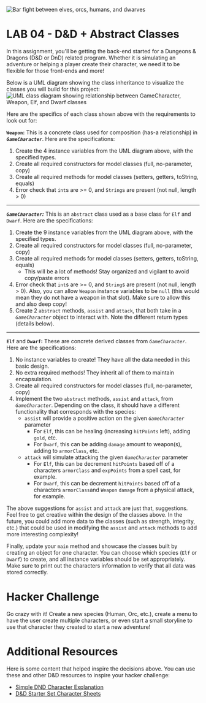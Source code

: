 ![Bar fight between elves, orcs, humans, and dwarves](https://i.imgur.com/tDYhFLf.png)

# **LAB 04 - D&D + Abstract Classes**

In this assignment, you'll be getting the back-end started for a Dungeons & Dragons (D&D or DnD) related program. Whether it is simulating an adventure or helping a player create their character, we need it to be flexible for those front-ends and more!

Below is a UML diagram showing the class inheritance to visualize the classes you will build for this project:
![UML class diagram showing relationship between GameCharacter, Weapon, Elf, and Dwarf classes](https://i.imgur.com/t8kHbvP.png)

Here are the specifics of each class shown above with the requirements to look out for:

**`Weapon`:** This is a concrete class used for composition (has-a relationship) in ***`GameCharacter`***. Here are the specifications:

1. Create the 4 instance variables from the UML diagram above, with the specified types.
2. Create all required constructors for model classes (full, no-parameter, copy)
3. Create all required methods for model classes (setters, getters, toString, equals)
4. Error check that `int`s are >= 0, and `String`s are present (not null, length > 0)

---

***`GameCharacter`:*** This is an `abstract` class used as a base class for `Elf` and `Dwarf`. Here are the specifications:

1. Create the 9 instance variables from the UML diagram above, with the specified types.
2. Create all required constructors for model classes (full, no-parameter, copy)
3. Create all required methods for model classes (setters, getters, toString, equals)
	- This will be a lot of methods! Stay organized and vigilant to avoid copy/paste errors
4. Error check that `int`s are >= 0, and `String`s are present (not null, length > 0). Also, you can allow `Weapon` instance variables to be `null` (this would mean they do not have a weapon in that slot). Make sure to allow this and also deep copy!
5. Create 2 `abstract` methods, `assist` and `attack`, that both take in a *`GameCharacter`* object to interact with. Note the different return types (details below).

---

**`Elf`** and **`Dwarf`:** These are concrete derived classes from *`GameCharacter`*. Here are the specifications:

1. No instance variables to create! They have all the data needed in this basic design.
2. No extra required methods! They inherit all of them to maintain encapsulation.
3. Create all required constructors for model classes (full, no-parameter, copy)
4. Implement the two `abstract` methods, `assist` and `attack`, from *`GameCharacter`*. Depending on the class, it should have a different functionality that corresponds with the species:
    - `assist` will provide a positive action on the given *`GameCharacter`* parameter
      - For `Elf`, this can be healing (increasing `hitPoints` left), adding `gold`, etc.
      - For `Dwarf`, this can be adding `damage` amount to weapon(s), adding to `armorClass`, etc.
    - `attack` will simulate attacking the given *`GameCharacter`* parameter
      - For `Elf`, this can be decrement `hitPoints` based off of a characters `armorClass` and `expPoints` from a spell cast, for example.
      - For `Dwarf`, this can be decrement `hitPoints` based off of a characters `armorClass`and `Weapon` `damage` from a physical attack, for example.

The above suggestions for `assist` and `attack` are just that, suggestions. Feel free to get creative within the design of the classes above. In the future, you could add more data to the classes (such as strength, integrity, etc.) that could be used in modifying the `assist` and `attack` methods to add more interesting complexity!

Finally, update your `main` method and showcase the classes built by creating an object for one character. You can choose which species (`Elf` or `Dwarf`) to create, and all instance variables should be set appropriately. Make sure to print out the characters information to verify that all data was stored correctly.

# **Hacker Challenge**
Go crazy with it! Create a new species (Human, Orc, etc.), create a menu to have the user create multiple characters, or even start a small storyline to use that character they created to start a new adventure!

# **Additional Resources**
Here is some content that helped inspire the decisions above. You can use these and other D&D resources to inspire your hacker challenge:
- [Simple DND Character Explanation](https://simplednd.wordpress.com/creating-characters/character-sheet-explanation/)
- [D&D Starter Set Character Sheets](https://media.wizards.com/downloads/dnd/StarterSet_Charactersv2.pdf)
